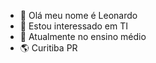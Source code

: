 - 👋 Olá meu nome é Leonardo
- 👀 Estou interessado em TI
- 🌱 Atualmente no ensino médio
- 🌎 Curitiba PR
